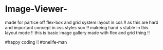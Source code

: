 # Image-Viewer-
made for partice off flex-box and grid system layout in css !!
as this are hard and important concept in css styles soo !! makeing hand's stable in this layout mode !!
this is basic image gallery made with flex and grid thing !! 

#happy coding !! #onelife-man 
